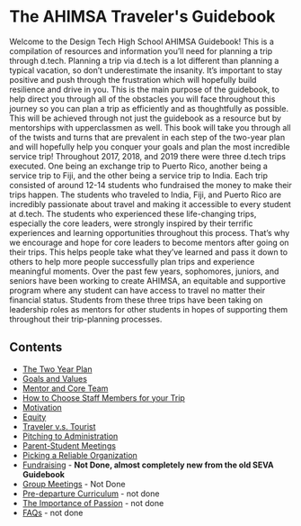 # The AHIMSA Traveler's Guidebook

Welcome to the Design Tech High School AHIMSA Guidebook! This is a compilation of resources and information you’ll need for planning a trip through d.tech. Planning a trip via d.tech is a lot different than planning a typical vacation, so don’t underestimate the insanity. It’s important to stay positive and push through the frustration which will hopefully build resilience and drive in you. This is the main purpose of the guidebook, to help direct you through all of the obstacles you will face throughout this journey so you can plan a trip as efficiently and as thoughtfully as possible. This will be achieved through not just the guidebook as a resource but by mentorships with upperclassmen as well. This book will take you through all of the twists and turns that are prevalent in each step of the two-year plan and will hopefully help you conquer your goals and plan the most incredible service trip! Throughout 2017, 2018, and 2019 there were three d.tech trips executed. One being an exchange trip to Puerto Rico, another being a service trip to Fiji, and the other being a service trip to India. Each trip consisted of around 12-14 students who fundraised the money to make their trips happen. The students who traveled to India, Fiji, and Puerto Rico are incredibly passionate about travel and making it accessible to every student at d.tech. The students who experienced these life-changing trips, especially the core leaders, were strongly inspired by their terrific experiences and learning opportunities throughout this process. That’s why we encourage and hope for core leaders to become mentors after going on their trips. This helps people take what they’ve learned and pass it down to others to help more people successfully plan trips and experience meaningful moments. Over the past few years, sophomores, juniors, and seniors have been working to create AHIMSA, an equitable and supportive program where any student can have access to travel no matter their financial status. Students from these three trips have been taking on leadership roles as mentors for other students in hopes of supporting them throughout their trip-planning processes.

## Contents
* [The Two Year Plan](twoyearplan.html)
* [Goals and Values](goalsandvalues.html)
* [Mentor and Core Team](mentorandcoreteam.html)
* [How to Choose Staff Members for your Trip](staffchoice.html)
* [Motivation](motivation.html)
* [Equity](equity.html)
* [Traveler v.s. Tourist](travelervtourist.html)
* [Pitching to Administration](adminpitch.html)
* [Parent-Student Meetings](parentstudent.html)
* [Picking a Reliable Organization](organization.html)
* [Fundraising](fundraising.html) - **Not Done, almost completely new from the old SEVA Guidebook**
* [Group Meetings](meetings.html) - Not Done
* [Pre-departure Curriculum](curriculum.html) - not done
* [The Importance of Passion](passion.html) - not done
* [FAQs](faq.html) - not done
